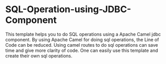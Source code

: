 # SQL-Operation-using-JDBC-Component
This template helps you to do SQL operations using a Apache Camel jdbc component. By using Apache Camel for doing sql operations, the Line of Code can be reduced. Using camel routes to do sql operations can save time and give more clarity of code. One can easily use this template and create their own sql operations.
